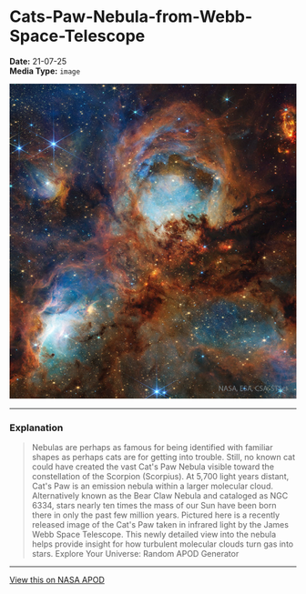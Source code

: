 # Cats-Paw-Nebula-from-Webb-Space-Telescope

**Date:** 21-07-25  
**Media Type:** `image`  

![Image](image.jpg)



---

### Explanation

> Nebulas are perhaps as famous for being identified with familiar shapes as perhaps cats are for getting into trouble.  Still, no known cat could have created the vast Cat's Paw Nebula visible toward the constellation of the Scorpion  (Scorpius).  At 5,700 light years distant, Cat's Paw is an emission nebula within a larger molecular cloud.  Alternatively known as the Bear Claw Nebula and cataloged as NGC 6334, stars nearly ten times the mass of our Sun have been born there in only the past few million years. Pictured here is a recently released image of the Cat's Paw taken in infrared light by the James Webb Space Telescope.  This newly detailed view into the nebula helps provide insight for how turbulent molecular clouds turn gas into stars.    Explore Your Universe: Random APOD Generator

---

[View this on NASA APOD](https://apod.nasa.gov/apod/astropix.html)

